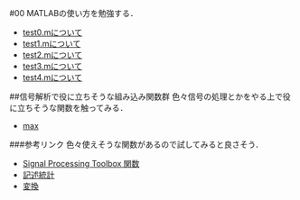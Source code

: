 #00
MATLABの使い方を勉強する．

- [test0.mについて](/6314089/00/test0.md)
- [test1.mについて](/6314089/00/test1.md)
- [test2.mについて](/6314089/00/test2.md)
- [test3.mについて](/6314089/00/test3.md)
- [test4.mについて](/6314089/00/test4.md)



##信号解析で役に立ちそうな組み込み関数群
色々信号の処理とかをやる上で役に立ちそうな関数を触ってみる．

- [max](/6314089/00/max.md)

###参考リンク
色々使えそうな関数があるので試してみると良さそう．
- [Signal Processing Toolbox 関数](https://jp.mathworks.com/help/signal/functionlist.html)
- [記述統計](https://jp.mathworks.com/help/matlab/descriptive-statistics.html)
- [変換](https://jp.mathworks.com/help/signal/transforms.html)

